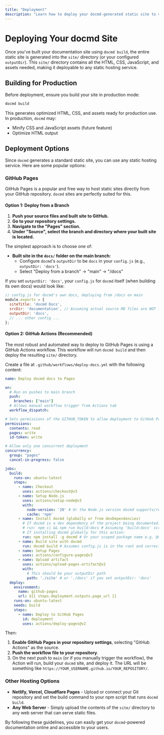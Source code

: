 ```yaml
---
title: "Deployment"
description: "Learn how to deploy your docmd-generated static site to various hosting platforms, including GitHub Pages."
---
```


# Deploying Your docmd Site

Once you've built your documentation site using `docmd build`, the entire static site is generated into the `site/` directory (or your configured `outputDir`). This `site/` directory contains all the HTML, CSS, JavaScript, and assets needed, making it deployable to any static hosting service.

## Building for Production

Before deployment, ensure you build your site in production mode:

```bash
docmd build
```

This generates optimized HTML, CSS, and assets ready for production use. In production, `docmd` may:
- Minify CSS and JavaScript assets (future feature)
- Optimize HTML output

## Deployment Options

Since `docmd` generates a standard static site, you can use any static hosting service. Here are some popular options:

### GitHub Pages

GitHub Pages is a popular and free way to host static sites directly from your GitHub repository. `docmd` sites are perfectly suited for this.

#### Option 1: Deploy from a Branch

1. **Push your source files and built site to GitHub.**
2. **Go to your repository settings.**
3. **Navigate to the "Pages" section.**
4. **Under "Source", select the branch and directory where your built site is located.**

The simplest approach is to choose one of:

*   **Built site in the `docs/` folder on the main branch:**
    *   Configure `docmd`'s `outputDir` to be `docs` in your `config.js` (e.g., `outputDir: 'docs'`).
    *   Select "Deploy from a branch" → "main" → "/docs"
    
If you set `outputDir: 'docs'`, your `config.js` for `docmd` itself (when building its own docs) would look like:

```javascript
// config.js for docmd's own docs, deploying from /docs on main
module.exports = {
  siteTitle: 'docmd Docs',
  srcDir: 'documentation', // Assuming actual source MD files are NOT in the output 'docs'
  outputDir: 'docs',
  // ... other config ...
};
```

#### Option 2: GitHub Actions (Recommended)

The most robust and automated way to deploy to GitHub Pages is using a GitHub Actions workflow. This workflow will run `docmd build` and then deploy the resulting `site/` directory.

Create a file at `.github/workflows/deploy-docs.yml` with the following content:

```yaml
name: Deploy docmd docs to Pages

on:
  # Run on pushes to main branch
  push:
    branches: ["main"]
  # Allows manual workflow trigger from Actions tab
  workflow_dispatch:

# Sets permissions of the GITHUB_TOKEN to allow deployment to GitHub Pages
permissions:
  contents: read
  pages: write
  id-token: write

# Allow only one concurrent deployment
concurrency:
  group: "pages"
  cancel-in-progress: false

jobs:
  build:
    runs-on: ubuntu-latest
    steps:
      - name: Checkout
        uses: actions/checkout@v3
      - name: Setup Node.js
        uses: actions/setup-node@v3
        with:
          node-version: '20' # Or the Node.js version docmd supports/requires
          cache: 'npm'
      - name: Install docmd (globally or from devDependencies)
        # If docmd is a dev dependency of the project being documented:
        # run: npm ci && npm run build:docs # Assuming 'build:docs' script runs 'docmd build'
        # If installing docmd globally for this action:
        run: npm install -g docmd # Or your scoped package name e.g. @mgks/docmd
      - name: Build site with docmd
        run: docmd build # Assumes config.js is in the root and correctly points to srcDir/outputDir
      - name: Setup Pages
        uses: actions/configure-pages@v3
      - name: Upload artifact
        uses: actions/upload-pages-artifact@v2
        with:
          # This should be your outputDir path
          path: './site' # or './docs' if you set outputDir: 'docs'
  deploy:
    environment:
      name: github-pages
      url: ${{ steps.deployment.outputs.page_url }}
    runs-on: ubuntu-latest
    needs: build
    steps:
      - name: Deploy to GitHub Pages
        id: deployment
        uses: actions/deploy-pages@v2
```

Then:
1.  **Enable GitHub Pages in your repository settings**, selecting "GitHub Actions" as the source.
2.  **Push the workflow file to your repository**.
3.  On the next push to `main` (or if you manually trigger the workflow), the Action will run, build your `docmd` site, and deploy it. The URL will be something like `https://YOUR_USERNAME.github.io/YOUR_REPOSITORY/`.

### Other Hosting Options

* **Netlify, Vercel, Cloudflare Pages** - Upload or connect your Git repository and set the build command to your npm script that runs `docmd build`.
* **Any Web Server** - Simply upload the contents of the `site/` directory to any web server that can serve static files.

By following these guidelines, you can easily get your `docmd`-powered documentation online and accessible to your users.